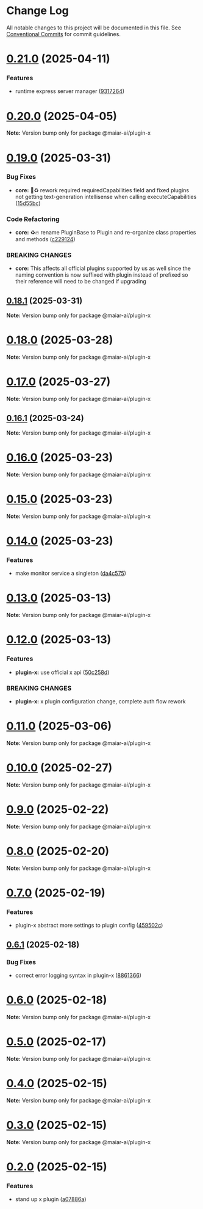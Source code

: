 # Change Log

All notable changes to this project will be documented in this file.
See [Conventional Commits](https://conventionalcommits.org) for commit guidelines.

# [0.21.0](https://github.com/UraniumCorporation/maiar-ai/compare/v0.20.0...v0.21.0) (2025-04-11)

### Features

- runtime express server manager ([9317264](https://github.com/UraniumCorporation/maiar-ai/commit/9317264eb2ab0586921de52c392aca7d79c936c9))

# [0.20.0](https://github.com/UraniumCorporation/maiar-ai/compare/v0.19.0...v0.20.0) (2025-04-05)

**Note:** Version bump only for package @maiar-ai/plugin-x

# [0.19.0](https://github.com/UraniumCorporation/maiar-ai/compare/v0.18.1...v0.19.0) (2025-03-31)

### Bug Fixes

- **core:** 🐛♻️ rework required requiredCapabilities field and fixed plugins not getting text-generation intellisense when calling executeCapabilities ([15d55bc](https://github.com/UraniumCorporation/maiar-ai/commit/15d55bcb698f111bf504c75269f5475888f2db20))

### Code Refactoring

- **core:** ♻️🔥 rename PluginBase to Plugin and re-organize class properties and methods ([c229124](https://github.com/UraniumCorporation/maiar-ai/commit/c2291242ec683263f89bbcf56822d7bdad256038))

### BREAKING CHANGES

- **core:** This affects all official plugins supported by us as well since the naming convention is now suffixed with plugin instead of prefixed so their reference will need to be changed if upgrading

## [0.18.1](https://github.com/UraniumCorporation/maiar-ai/compare/v0.18.0...v0.18.1) (2025-03-31)

**Note:** Version bump only for package @maiar-ai/plugin-x

# [0.18.0](https://github.com/UraniumCorporation/maiar-ai/compare/v0.17.0...v0.18.0) (2025-03-28)

**Note:** Version bump only for package @maiar-ai/plugin-x

# [0.17.0](https://github.com/UraniumCorporation/maiar-ai/compare/v0.16.1...v0.17.0) (2025-03-27)

**Note:** Version bump only for package @maiar-ai/plugin-x

## [0.16.1](https://github.com/UraniumCorporation/maiar-ai/compare/v0.16.0...v0.16.1) (2025-03-24)

**Note:** Version bump only for package @maiar-ai/plugin-x

# [0.16.0](https://github.com/UraniumCorporation/maiar-ai/compare/v0.15.0...v0.16.0) (2025-03-23)

**Note:** Version bump only for package @maiar-ai/plugin-x

# [0.15.0](https://github.com/UraniumCorporation/maiar-ai/compare/v0.14.0...v0.15.0) (2025-03-23)

**Note:** Version bump only for package @maiar-ai/plugin-x

# [0.14.0](https://github.com/UraniumCorporation/maiar-ai/compare/v0.13.0...v0.14.0) (2025-03-23)

### Features

- make monitor service a singleton ([da4c575](https://github.com/UraniumCorporation/maiar-ai/commit/da4c575c3280dba55bf39b8494a38f82dfd8c8cb))

# [0.13.0](https://github.com/UraniumCorporation/maiar-ai/compare/v0.12.0...v0.13.0) (2025-03-13)

**Note:** Version bump only for package @maiar-ai/plugin-x

# [0.12.0](https://github.com/UraniumCorporation/maiar-ai/compare/v0.11.0...v0.12.0) (2025-03-13)

### Features

- **plugin-x:** use official x api ([50c258d](https://github.com/UraniumCorporation/maiar-ai/commit/50c258db115ae7e994759db76a6383879c5e378f))

### BREAKING CHANGES

- **plugin-x:** x plugin configuration change, complete auth flow rework

# [0.11.0](https://github.com/UraniumCorporation/maiar-ai/compare/v0.10.0...v0.11.0) (2025-03-06)

**Note:** Version bump only for package @maiar-ai/plugin-x

# [0.10.0](https://github.com/UraniumCorporation/maiar-ai/compare/v0.9.0...v0.10.0) (2025-02-27)

**Note:** Version bump only for package @maiar-ai/plugin-x

# [0.9.0](https://github.com/UraniumCorporation/maiar-ai/compare/v0.8.0...v0.9.0) (2025-02-22)

**Note:** Version bump only for package @maiar-ai/plugin-x

# [0.8.0](https://github.com/UraniumCorporation/maiar-ai/compare/v0.7.0...v0.8.0) (2025-02-20)

**Note:** Version bump only for package @maiar-ai/plugin-x

# [0.7.0](https://github.com/UraniumCorporation/maiar-ai/compare/v0.6.1...v0.7.0) (2025-02-19)

### Features

- plugin-x abstract more settings to plugin config ([459502c](https://github.com/UraniumCorporation/maiar-ai/commit/459502c9c8962ae927f210854afe2cce6331b457))

## [0.6.1](https://github.com/UraniumCorporation/maiar-ai/compare/v0.6.0...v0.6.1) (2025-02-18)

### Bug Fixes

- correct error logging syntax in plugin-x ([8861366](https://github.com/UraniumCorporation/maiar-ai/commit/8861366aa6986a557c22f8ad1e9a25fe4e0b6667))

# [0.6.0](https://github.com/UraniumCorporation/maiar-ai/compare/v0.5.0...v0.6.0) (2025-02-18)

**Note:** Version bump only for package @maiar-ai/plugin-x

# [0.5.0](https://github.com/UraniumCorporation/maiar-ai/compare/v0.4.0...v0.5.0) (2025-02-17)

**Note:** Version bump only for package @maiar-ai/plugin-x

# [0.4.0](https://github.com/UraniumCorporation/maiar-ai/compare/v0.3.0...v0.4.0) (2025-02-15)

**Note:** Version bump only for package @maiar-ai/plugin-x

# [0.3.0](https://github.com/UraniumCorporation/maiar-ai/compare/v0.2.0...v0.3.0) (2025-02-15)

**Note:** Version bump only for package @maiar-ai/plugin-x

# [0.2.0](https://github.com/UraniumCorporation/maiar-ai/compare/v0.1.2...v0.2.0) (2025-02-15)

### Features

- stand up x plugin ([a07886a](https://github.com/UraniumCorporation/maiar-ai/commit/a07886a3ccd22bdbbfc0ea02113c6ed52afed81f))
